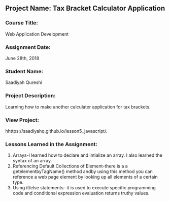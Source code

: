 ## Project Name:  Tax Bracket Calculator Application

### Course Title:
Web Application Development

### Assignment Date:  
June 28th, 2018

### Student Name:  
Saadiyah Qureshi 

### Project Description:
Learning how to make another calculater application for tax brackets. 

### View Project:
hhttps://saadiyahq.github.io/lesson5_javascript/.

### Lessons Learned in the Assignment:
1. Arrays-I learned how to declare and intialize an array. I also learned the syntax of an array. 
2. Referencing Default Collections of Element-there is a a getelementbyTagName() method andby using this method you can reference a web page element by looking up all elements of a certain type. 
3. Using if/else statements- it is used to execute specific programming code and conditional expression evaluation returns truthy values. 


